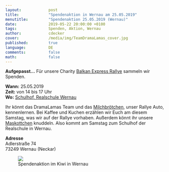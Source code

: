 ```yaml
---
layout:            post
title:             "Spendenaktion in Wernau am 25.05.2019"
menutitle:         "Spendenaktion 25.05.2019 (Wernau)"
date:              2019-05-22 20:00:00 +0100
tags:              Spenden, Aktion, Wernau 
author:            cdecker
cover:             /media/img/TeamDramaLamas_cover.jpg
published:         true
language:          DE
comments:          false
math:			   false
---
```


**Aufgepasst...** Für unsere Charity <a href='http://balkan.superlative-adventure.com/balkan-express.html'>Balkan Express Rallye</a> sammeln wir Spenden.

**Wann:** 25.05.2019     
**Zeit:** von 14 bis 17 Uhr      
**Wo:** [Schulhof, Realschule Wernau](https://goo.gl/maps/GF27i8W3XEfu9tku7) 

Ihr könnt das DramaLamas Team und das [Milchbrötchen](Autokauf), unser Rallye Auto, kennenlernen.  Bei Kaffee und Kuchen erzählen wir Euch am diesem Samstag, was wir auf der Rallye vorhaben. Außerdem könnt ihr unsere [Maskottchen](Maskottchen) knuddeln. Also kommt am Samstag zum Schulhof der Realschule in Wernau.

**Adresse**     
Adlerstraße 74     
73249 Wernau (Neckar)

<figure>
   <img src="{{ "/media/img/Spendenaktion_Kiwi.png" | absolute_url }}" />
   <figcaption>Spendenaktion im Kiwi in Wernau</figcaption>
</figure>



